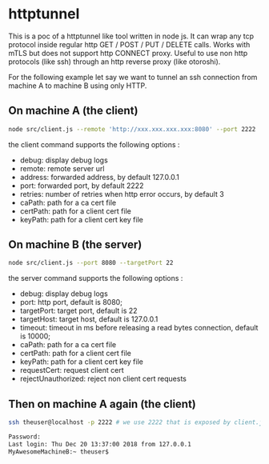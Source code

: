 # httptunnel

This is a poc of a httptunnel like tool written in node js. It can wrap any tcp protocol inside regular http GET / POST / PUT / DELETE calls.
Works with mTLS but does not support http CONNECT proxy. Useful to use non http protocols (like ssh) through an http reverse proxy (like otoroshi).

For the following example let say we want to tunnel an ssh connection from machine A to machine B using only HTTP.

## On machine A (the client)

```sh
node src/client.js --remote 'http://xxx.xxx.xxx.xxx:8080' --port 2222
```

the client command supports the following options :

* debug: display debug logs
* remote: remote server url
* address: forwarded address, by default 127.0.0.1
* port: forwarded port, by default 2222
* retries: number of retries when http error occurs, by default 3
* caPath: path for a ca cert file
* certPath: path for a client cert file
* keyPath: path for a client cert key file

## On machine B (the server)

```sh
node src/client.js --port 8080 --targetPort 22
```

the server command supports the following options :

* debug: display debug logs
* port: http port, default is 8080;
* targetPort: target port, default is 22
* targetHost: target host, default is 127.0.0.1
* timeout: timeout in ms before releasing a read bytes connection, default is 10000;
* caPath: path for a ca cert file
* certPath: path for a client cert file
* keyPath: path for a client cert key file
* requestCert: request client cert
* rejectUnauthorized: reject non client cert requests

## Then on machine A again (the client)

```sh
ssh theuser@localhost -p 2222 # we use 2222 that is exposed by client.js

Password:
Last login: Thu Dec 20 13:37:00 2018 from 127.0.0.1
MyAwesomeMachineB:~ theuser$
```
